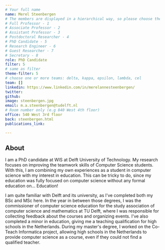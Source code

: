 ```yaml
---
# Your full name 
name: Merel Steenbergen
# The members are displayed in a hierarchical way, so please choose the role and filter number from this list:
# Full Professor - 1
# Associate Professor - 2
# Assistant Professor - 3
# Postdoctoral Researcher - 4
# PhD Candidate - 5
# Research Engineer - 6 
# Guest Researcher - 7
# Secretary - 8
role: PhD Candidate
filter: 5
# same as filter
theme-filter: 5
# choose one or more teams: delta, kappa, epsilon, lambda, cel
team: []
linkedin: https://www.linkedin.com/in/merelannesteenbergen/
twitter: 
github: 
image: steenbergen.jpg
email: m.a.steenbergen@tudelft.nl
# Room number only (e.g 840 West 4th floor)
office: 540 West 3rd floor
back: steenbergen.html
publications_link: 

---
```


## About
I am a PhD candidate at WIS at Delft University of Technology. My research focuses on improving the teamwork skills of Computer Science students. With this, I am combining my own experiences as a student in computer science with my interest in education. This can be tricky to do, since my education was fully focused on computer science without any formal education on… Education!

I am quite familiar with Delft and its university, as I've completed both my BSc and MSc here. In the year in between those degrees, I was the commissioner of computer science education for the study association of computer science and mathematics at TU Delft, where I was responsible for collecting feedback about the courses and organizing events. I've also completed a minor in education, giving me a teaching qualification for high schools in the Netherlands. During my master's degree, I worked on the Co-Teach Informatica project, allowing high schools in the Netherlands to provide computer science as a course, even if they could not find a qualified teacher.
